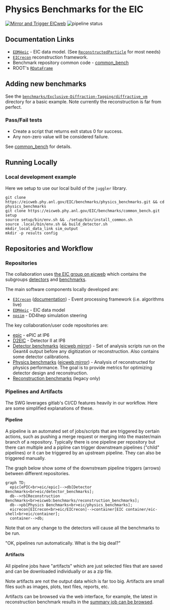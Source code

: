 Physics Benchmarks for the EIC
==============================

[![Mirror and Trigger EICweb](https://github.com/eic/physics_benchmarks/actions/workflows/mirror.yaml/badge.svg)](https://github.com/eic/physics_benchmarks/actions/workflows/mirror.yaml)
![pipeline status](https://eicweb.phy.anl.gov/EIC/benchmarks/physics_benchmarks/badges/master/pipeline.svg)

## Documentation Links

- [`EDM4eic`](https://github.com/eic/EDM4eic) - EIC data model. (See [`ReconstructedParticle`](https://eic.github.io/EDM4eic/classedm4eic_1_1_reconstructed_particle.html) for most needs)
- [`EICrecon`](https://github.com/eic/EICrecon) reconstruction framework.
- Benchmark repository common code - [common_bench](https://eicweb.phy.anl.gov/EIC/benchmarks/common_bench)
- ROOT's [`RDataFrame`](https://root.cern/doc/master/classROOT_1_1RDataFrame.html)

## Adding new benchmarks

See the [`benchmarks/Exclusive-Diffraction-Tagging/diffractive_vm`](https://github.com/eic/physics_benchmarks/tree/master/benchmarks/Exclusive-Diffraction-Tagging/diffractive_vm)
directory for a basic example. Note currently the reconstruction is far from perfect.

### Pass/Fail tests

- Create a script that returns exit status 0 for success.
- Any non-zero value will be considered failure.

See [common_bench](https://eicweb.phy.anl.gov/EIC/benchmarks/common_bench) for details.

## Running Locally

### Local development example

Here we setup to use our local build of the `juggler` library.

```
git clone https://eicweb.phy.anl.gov/EIC/benchmarks/physics_benchmarks.git && cd physics_benchmarks
git clone https://eicweb.phy.anl.gov/EIC/benchmarks/common_bench.git setup
source setup/bin/env.sh && ./setup/bin/install_common.sh
source .local/bin/env.sh && build_detector.sh
mkdir_local_data_link sim_output
mkdir -p results config

```

## Repositories and Workflow

### Repositories

The collaboration uses [the EIC group on eicweb](https://eicweb.phy.anl.gov/EIC) which contains the subgroups
[detectors](https://eicweb.phy.anl.gov/EIC/detectors) and
[benchmarks](https://eicweb.phy.anl.gov/EIC/benchmarks). 

The main software components locally developed are:
- [`EICrecon`](https://github.com/eic/EICrecon) ([documentation](https://eicrecon.epic-eic.org/#/)) - Event processing framework (i.e. algorithms live)
- [`EDM4eic`](https://github.com/eic/EDM4eic) - EIC data model
- [`npsim`](https://github.com/eic/npsim) - DD4hep simulation steering

The key collaboration/user code repositories are:
- [epic](https://github.com/eic/epic/) - ePIC at IP6
- [D2EIC](https://github.com/eic/D2EIC) - Detector II at IP8
- [Detector benchmarks](https://github.com/eic/detector_benchmarks) ([eicweb mirror](https://eicweb.phy.anl.gov/EIC/benchmarks/detector_benchmarks)) - Set of analysis scripts  run on the Geant4 output before any digitization or reconstruction. Also contains some detector calibrations.
- [Physics benchmarks](https://github.com/eic/physics_benchmarks) ([eicweb mirror](https://eicweb.phy.anl.gov/EIC/benchmarks/physics_benchmarks)) - Analysis of reconstructed for physics performance.  The goal is to provide metrics for optimizing detector design and reconstruction.
- [Reconstruction benchmarks](https://eicweb.phy.anl.gov/EIC/benchmarks/reconstruction_benchmarks) (legacy only)

### Pipelines and Artifacts

The SWG leverages gitlab's CI/CD features heavily in our workflow.
Here are some simplified explanations of these.

#### Pipeline 

A pipeline is an automated set of jobs/scripts that are triggered by certain actions, such as pushing a merge request or merging into the master/main branch of a repository.
Typically there is one pipeline per repository but there can multiple and a pipline can trigger downstream pipelines ("child" pipelines) or it can be triggered by an upstream pipeline. They can also be triggered manually.

The graph below show some of the downstream pipeline triggers (arrows) between different repositories.
```mermaid
graph TD;
  epic[ePIC<br>eic/epic]-->db[Detector Benchmarks<br>eic/detector_benchmarks];
  db-->rb[Reconstruction Benchmarks<br>eicweb:benchmarks/reconstruction_benchmarks];
  db-->pb[Physics Benchmarks<br>eic/physics_benchmarks];
  eicrecon[EICrecon<br>eic/EICrecon]-->container[EIC container/eic-shell<br>eic/container];
  container-->db;
```

Note that on any change to the detectors will cause all the benchmarks to be run.

"OK, pipelines run automatically. What is the big deal?"

#### Artifacts

All pipeline jobs have "artifacts" which are just selected files that are saved and can be downloaded individually or as a zip file.

Note artifacts are not the output data which is far too big. Artifacts are small files such as images, plots, text files, reports, etc.

Artifacts can be browsed via the web interface, for example, the latest in reconstruction benchmark results in the 
[summary job can be browsed](https://eicweb.phy.anl.gov/EIC/benchmarks/physics_benchmarks/-/jobs/artifacts/master/browse/results?job=summary).
